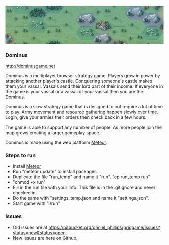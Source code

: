 ![Alt text](/public/presskit/presskit_banner.jpg?raw=true "Optional Title")

### Dominus ###
http://dominusgame.net

Dominus is a multiplayer browser strategy game.  Players grow in power by attacking another player's castle.  Conquering someone's castle makes them your vassal.  Vassals send their lord part of their income.  If everyone in the game is your vassal or a vassal of your vassal then you are the Dominus.

Dominus is a slow strategy game that is designed to not require a lot of time to play.  Army movement and resource gathering happen slowly over time.  Login, give your armies their orders then check back in a few hours.

The game is able to support any number of people.  As more people join the map grows creating a larger gameplay space.

Dominus is made using the web platform <a href="http://meteor.com">Meteor</a>.


### Steps to run ###

* Install <a href="http://meteor.com">Meteor</a>
* Run "meteor update" to install packages.
* Duplicate the file "run_temp" and name it "run".  "cp run_temp run"
* "chmod +x run"
* Fill in the run file with your info.  This file is in the .gitignore and never checked in.
* Do the same with "settings_temp.json and name it "settings.json".
* Start game with "./run"


### Issues ###

* Old issues are at https://bitbucket.org/daniel_phillips/gridgame/issues?status=new&status=open.
* New issues are here on Github.
